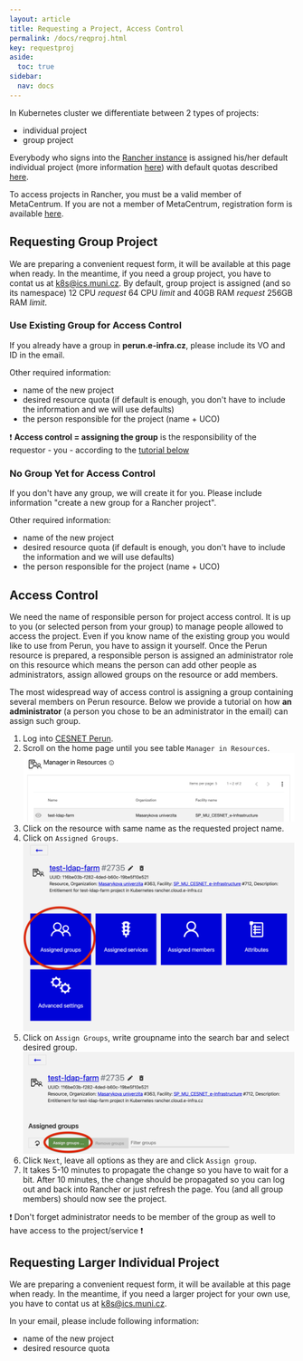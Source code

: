 ```yaml
---
layout: article
title: Requesting a Project, Access Control
permalink: /docs/reqproj.html
key: requestproj
aside:
  toc: true
sidebar:
  nav: docs
---
```


In Kubernetes cluster we differentiate between 2 types of projects:
- individual project
- group project

Everybody who signs into the [Rancher instance](rancher.cloud.e-infra.cz) is assigned his/her default individual project (more information [here](https://docs.cerit.io/docs/rancher.html)) with default quotas described [here](https://docs.cerit.io/docs/quotas.html). 

To access projects in Rancher, you must be a valid member of MetaCentrum. If you are not a member of MetaCentrum, registration form is available [here](https://metavo.metacentrum.cz/en/application/index.html).

## Requesting Group Project
We are preparing a convenient request form, it will be available at this page when ready. In the meantime, if you need a group project, you have to contat us at  <a href="mailto:k8s@ics.muni.cz">k8s@ics.muni.cz</a>. By default, group project is assigned (and so its namespace) 12 CPU *request* 64 CPU *limit* and  40GB RAM *request* 256GB RAM *limit*. 

### Use Existing Group for Access Control
If you already have a group in **perun.e-infra.cz**, please include its VO and ID in the email.

Other required information:
- name of the new project
- desired resource quota (if default is enough, you don't have to include the information and we will use defaults)
- the person responsible for the project (name + UCO)

❗️ **Access control = assigning the group** is the responsibility of the requestor - you - according to the [tutorial below](#access-control)

### No Group Yet for Access Control
If you don't have any group, we will create it for you. Please include information "create a new group for a Rancher project".

Other required information:
- name of the new project
- desired resource quota (if default is enough, you don't have to include the information and we will use defaults)
- the person responsible for the project (name + UCO)


## Access Control
We need the name of responsible person for project access control. It is up to you (or selected person from your group) to manage people allowed to access the project. Even if you know name of the existing group you would like to use from Perun, you have to assign it yourself. Once the Perun resource is prepared, a responsible person is assigned an administrator role on this resource which means the person can add other people as administrators, assign allowed groups on the resource or add members. 

The most widespread way of access control is assigning a group containing several members on Perun resource. Below we provide a tutorial on how **an administrator** (a person you chose to be an administrator in the email) can assign such group.

1. Log into [CESNET Perun](https://perun.aai.cesnet.cz).
2. Scroll on the home page until you see table `Manager in Resources`.
![manager](request-project-images/manager.png)
3. Click on the resource with same name as the requested project name.
4. Click on `Assigned Groups`.
![manager](request-project-images/assign_button.png)
5. Click on `Assign Groups`, write groupname into the search bar and select desired group.
![manager](request-project-images/assign_group.png)
6. Click `Next`, leave all options as they are and click `Assign group`. 
7. It takes 5-10 minutes to propagate the change so you have to wait for a bit. After 10 minutes, the change should be propagated so you can log out and back into Rancher or just refresh the page. You (and all group  members) should now see the project.

❗️ Don't forget administrator needs to be member of the group as well to have access to the project/service ❗️

## Requesting Larger Individual Project
We are preparing a convenient request form, it will be available at this page when ready. In the meantime, if you need a larger project for your own use, you have to contat us at <a href="mailto:k8s@ics.muni.cz">k8s@ics.muni.cz</a>.

In your email, please include following information:
- name of the new project
- desired resource quota 

